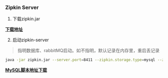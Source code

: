  ### Zipkin Server
 
 1. 下载zipkin.jar
 
[**下载地址**](https://dl.bintray.com/openzipkin/maven/io/zipkin/java/zipkin-server)

2. 启动zipkin-server

>指明数据库、rabbitMQ启动。如不指明，默认记录在内存里，重启丢记录

```bash
java -jar zipkin.jar --server.port=8411 --zipkin.storage.type=mysql --zipkin.storage.mysql.db=fw_zipkin --zipkin.storage.mysql.username=root --zipkin.storage.mysql.password=123456 --zipkin.storage.mysql.host=localhost --zipkin.storage.mysql.port=3306 --zipkin.collector.rabbitmq.addresses=localhost:5672 --zipkin.collector.rabbitmq.username=fwcloud  --zipkin.collector.rabbitmq.password=fwcloud
```

[**MySQL脚本地址下载**](https://github.com/openzipkin/zipkin/blob/master/zipkin-storage/mysql-v1/src/main/resources/mysql.sql)
 

